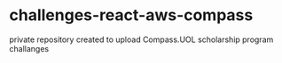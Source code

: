 # challenges-react-aws-compass
private repository created to upload Compass.UOL scholarship program challanges
